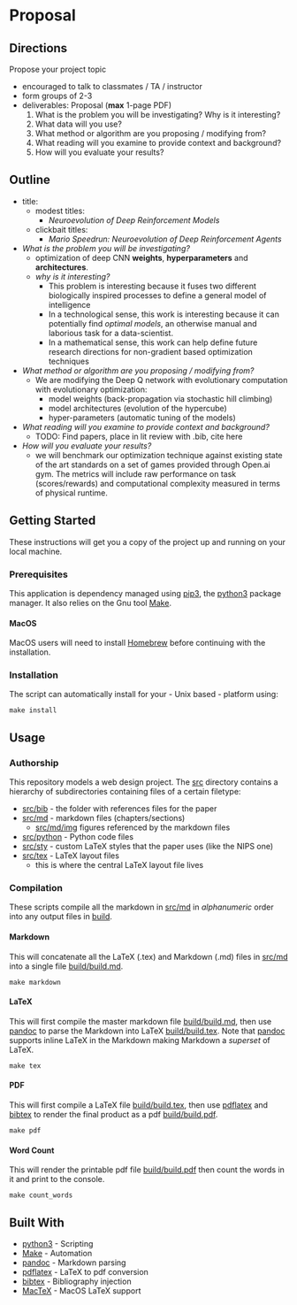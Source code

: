 # Proposal

## Directions

Propose your project topic

-   encouraged to talk to classmates / TA / instructor
-   form groups of 2-3
-   deliverables: Proposal (**max** 1-page PDF)
	1.  What is the problem you will be investigating? Why is it interesting?
	1.  What data will you use?
	1.  What method or algorithm are you proposing / modifying from?
	1.  What reading will you examine to provide context and background?
	1.  How will you evaluate your results?

## Outline

-   title:
	- modest titles:
		- _Neuroevolution of Deep Reinforcement Models_
	- clickbait titles:
		- _Mario Speedrun: Neuroevolution of Deep Reinforcement Agents_
-   _What is the problem you will be investigating?_
	-   optimization of deep CNN **weights**, **hyperparameters** and
		**architectures**.
	-   _why is it interesting?_
		-   This problem is interesting because it fuses two different
			biologically inspired processes to define a general model of
			intelligence
		-   In a technological sense, this work is interesting because
			it can potentially find _optimal models_, an otherwise manual  and
			laborious task for a data-scientist.
		-   In a mathematical sense, this work can help define future research
			directions for non-gradient based optimization techniques
-   _What method or algorithm are you proposing / modifying from?_
	-   We are modifying the Deep Q network with evolutionary computation with
		evolutionary optimization:
		-	model weights (back-propagation via stochastic hill climbing)
		-	model architectures (evolution of the hypercube)
		-	hyper-parameters (automatic tuning of the models)
-   _What reading will you examine to provide context and background?_
	-   TODO: Find papers, place in lit review with .bib, cite here
-   _How will you evaluate your results?_
	-   we will benchmark our optimization technique against existing state
		of the art standards on a set of games provided through Open.ai gym.
		The metrics will include raw performance on task (scores/rewards) and
		computational complexity measured in terms of physical runtime.


## Getting Started

These instructions will get you a copy of the project up and running on your
local machine.

### Prerequisites

This application is dependency managed using [pip3][pip], the
[python3][python] package manager. It also relies on the Gnu tool [Make][].

#### MacOS

MacOS users will need to install [Homebrew][brew] before continuing with the
installation.

### Installation

The script can automatically install for your - Unix based - platform using:

```shell
make install
```

## Usage

### Authorship

This repository models a web design project. The [src][] directory contains a
hierarchy of subdirectories containing files of a certain filetype:

*   [src/bib][] - the folder with references files for the paper
*   [src/md][] - markdown files (chapters/sections)
    *   [src/md/img][] figures referenced by the markdown files
*   [src/python][] - Python code files
*   [src/sty][] - custom LaTeX styles that the paper uses (like the NIPS one)
*   [src/tex][] - LaTeX layout files
    *   this is where the central LaTeX layout file lives

### Compilation

These scripts compile all the markdown in [src/md][] in _alphanumeric_
order into any output files in [build][].

#### Markdown

This will concatenate all the LaTeX (.tex) and Markdown (.md) files in
[src/md][] into a single file [build/build.md][].

```shell
make markdown
```

#### LaTeX

This will first compile the master markdown file [build/build.md][], then use
[pandoc][] to parse the Markdown into LaTeX [build/build.tex][]. Note that
[pandoc][] supports inline LaTeX in the Markdown making Markdown a _superset_
of LaTeX.

```shell
make tex
```

#### PDF

This will first compile a LaTeX file [build/build.tex][], then use
[pdflatex][] and [bibtex][] to render the final product as a pdf
[build/build.pdf][].

```shell
make pdf
```

#### Word Count

This will render the printable pdf file [build/build.pdf][] then count the
words in it and print to the console.

```shell
make count_words
```

## Built With

*   [python3][python] - Scripting
*   [Make][] - Automation
*   [pandoc][] - Markdown parsing
*   [pdflatex][] - LaTeX to pdf conversion
*   [bibtex][] - Bibliography injection
*   [MacTeX][] - MacOS LaTeX support


<!-- Link shortcuts -->

<!-- Project files -->
[src]: ./src
[src/md]: ./src/md
[src/md/img]: ./src/md/img
[src/tex]: ./src/tex
[src/python]: ./src/python
[src/bib]: ./src/bib
[src/sty]: ./src/sty
<!-- Build Files -->
[build]: ./build
[build/build.md]: build/build.md
[build/build.tex]: build/build.tex
[build/build.pdf]: build/build.pdf
<!-- References -->
[Make]: https://www.gnu.org/software/make/
[brew]: https://brew.sh
[pip]: https://pip.pypa.io/en/stable/
[python]: https://www.python.org
[pandoc]: https://pandoc.org
[MacTeX]: http://www.tug.org/mactex/
[pdflatex]: https://www.tug.org/applications/pdftex/
[bibtex]: http://www.bibtex.org/
